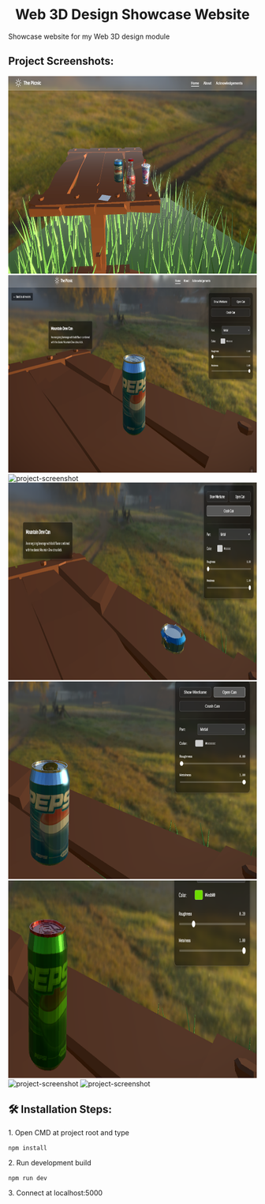<h1 align="center" id="title">Web 3D Design Showcase Website</h1>

<p id="description">Showcase website for my Web 3D design module</p>

<h2>Project Screenshots:</h2>

<img src="screenshots/1.png" alt="project-screenshot" width="1028" height="400/">

<img src="screenshots/2.png" alt="project-screenshot" width="1028" height="400/">

<img src="screenshots/gif2.gif" alt="project-screenshot" width="1028" height="400/">

<img src="screenshots/4.png" alt="project-screenshot" width="1028" height="400/">

<img src="screenshots/5.png" alt="project-screenshot" width="1028" height="400/">

<img src="screenshots/6.png" alt="project-screenshot" width="1028" height="400/">

<img src="screenshots/gif1.gif" alt="project-screenshot" width="1028" height="400/">

<img src="screenshots/3.png" alt="project-screenshot" width="1028" height="400/">

<h2>🛠️ Installation Steps:</h2>

<p>1. Open CMD at project root and type</p>

```
npm install
```

<p>2. Run development build</p>

```
npm run dev
```

<p>3. Connect at localhost:5000</p>
